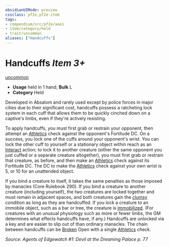 ```yaml
---
obsidianUIMode: preview
cssclass: pf2e,pf2e-item
tags:
- compendium/src/pf2e/aoe1
- item/category/held
- trait/uncommon
aliases: ["Handcuffs"]
---
```

# Handcuffs *Item 3+*  
[uncommon](rules/traits/uncommon.md)  

- **Usage** held in 1 hand; **Bulk** L
- **Category** Held

Developed in Absalom and rarely used except by police forces in major cities due to their significant cost, handcuffs possess a ratcheting lock system in each cuff that allows them to be quickly cinched down on a captive's limbs, even if they're actively resisting.

To apply handcuffs, you must first grab or restrain your opponent, then attempt an [Athletics](compendium/skills.md#Athletics) check against the opponent's Fortitude DC. On a success, you lock one of the cuffs around your opponent's wrist. You can lock the other cuff to yourself or a stationary object within reach as an [Interact](rules/actions/interact.md) action; to lock it to another creature (either the same opponent you just cuffed or a separate creature altogether), you must first grab or restrain that creature, as before, and then make an [Athletics](compendium/skills.md#Athletics) check against its Fortitude DC. The DC to make the [Athletics](compendium/skills.md#Athletics) check against your own wrist is 5, or 10 for an unattended object.

If you bind a creature to itself, it takes the same penalties as those imposed by manacles (Core Rulebook 290). If you bind a creature to another creature (including yourself), the two creatures are locked together and must remain in adjacent spaces, and both creatures gain the [clumsy](rules/conditions.md#Clumsy) condition as long as they are handcuffed. If you lock a creature to an immobile object, such as a bar or tree, the creature is [immobilized](rules/conditions.md#Immobilized). (For creatures with an unusual physiology such as more or fewer limbs, the GM determines what effects handcuffs have, if any.) Handcuffs are unlocked via a key and are easier to slip out of than ordinary manacles. The chain between handcuffs can be [Broken](rules/conditions.md#Broken) Open with a single [Athletics](compendium/skills.md#Athletics) check.

*Source: Agents of Edgewatch #1: Devil at the Dreaming Palace p. 77*